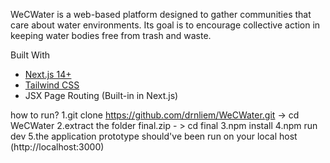 WeCWater is a web-based platform designed to gather communities that care about water environments. Its goal is to encourage collective action in keeping water bodies free from trash and waste.

Built With
- [Next.js 14+](https://nextjs.org/)
- [Tailwind CSS](https://tailwindcss.com/)
- JSX Page Routing (Built-in in Next.js)

how to run?
1.git clone https://github.com/drnliem/WeCWater.git -> cd WeCWater
2.extract the folder final.zip - > cd final
3.npm install
4.npm run dev
5.the application prototype should've been run on your local host (http://localhost:3000)
